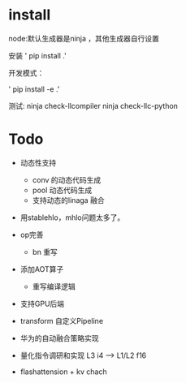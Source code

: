 # install

node:默认生成器是ninja ，其他生成器自行设置

安装
    ' pip install .'

开发模式：

 ' pip install -e .'

测试:
ninja check-llcompiler
ninja check-llc-python

# Todo

* 动态性支持

  * conv 的动态代码生成
  * pool 动态代码生成
  * 支持动态的linaga 融合
* 用stablehlo，mhlo问题太多了。
* op完善

  * bn 重写
* 添加AOT算子

  * 重写编译逻辑
* 支持GPU后端
* transform 自定义Pipeline
* 华为的自动融合策略实现
* 量化指令调研和实现   L3 i4 --> L1/L2 f16
* flashattension + kv chach
